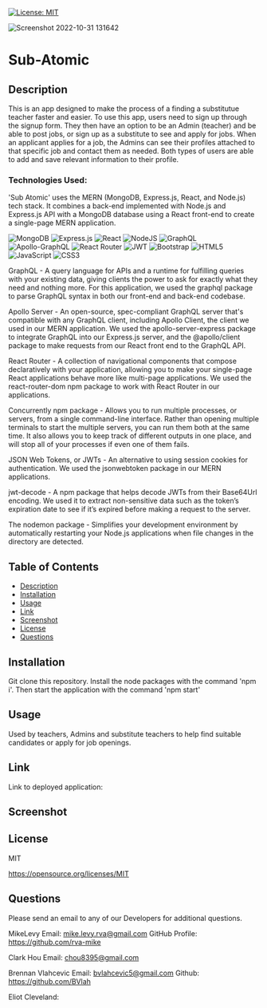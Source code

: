   [![License: MIT](https://img.shields.io/badge/License-MIT-yellow.svg)](https://opensource.org/licenses/MIT)


![Screenshot 2022-10-31 131642](https://user-images.githubusercontent.com/105617274/199068855-5d78e255-6a72-49a0-9750-87341929fae2.png)


# Sub-Atomic

  ## Description
   This is an app designed to make the process of a finding a substitutue teacher faster and easier. To use this app, users need to sign up through the signup form. They then have an option to be an Admin (teacher) and be able to post jobs, or sign up as a substitute to see and apply for jobs. When an applicant applies for a job, the Admins can see their profiles attached to that specific job and contact them as needed. Both types of users are able to add and save relevant information to their profile.
   

   
   ### Technologies Used:
   
   
   
'Sub Atomic' uses the MERN (MongoDB, Express.js, React, and Node.js) tech stack. It combines a back-end implemented with Node.js and Express.js API with a MongoDB database using a React front-end to create a single-page MERN application.
   
   ![MongoDB](https://img.shields.io/badge/MongoDB-%234ea94b.svg?style=for-the-badge&logo=mongodb&logoColor=white)
   ![Express.js](https://img.shields.io/badge/express.js-%23404d59.svg?style=for-the-badge&logo=express&logoColor=%2361DAFB)
   ![React](https://img.shields.io/badge/react-%2320232a.svg?style=for-the-badge&logo=react&logoColor=%2361DAFB)
   ![NodeJS](https://img.shields.io/badge/node.js-6DA55F?style=for-the-badge&logo=node.js&logoColor=white)
   ![GraphQL](https://img.shields.io/badge/-GraphQL-E10098?style=for-the-badge&logo=graphql&logoColor=white)
   ![Apollo-GraphQL](https://img.shields.io/badge/-ApolloGraphQL-311C87?style=for-the-badge&logo=apollo-graphql)
   ![React Router](https://img.shields.io/badge/React_Router-CA4245?style=for-the-badge&logo=react-router&logoColor=white)
   ![JWT](https://img.shields.io/badge/JWT-black?style=for-the-badge&logo=JSON%20web%20tokens)
   ![Bootstrap](https://img.shields.io/badge/bootstrap-%23563D7C.svg?style=for-the-badge&logo=bootstrap&logoColor=white)
   ![HTML5](https://img.shields.io/badge/html5-%23E34F26.svg?style=for-the-badge&logo=html5&logoColor=white)
   ![JavaScript](https://img.shields.io/badge/javascript-%23323330.svg?style=for-the-badge&logo=javascript&logoColor=%23F7DF1E)
   ![CSS3](https://img.shields.io/badge/css3-%231572B6.svg?style=for-the-badge&logo=css3&logoColor=white)
   
   GraphQL - A query language for APIs and a runtime for fulfilling queries with your existing data, giving clients the power to ask for exactly what they need and nothing more. For this application, we used the graphql package to parse GraphQL syntax in both our front-end and back-end codebase.

Apollo Server - An open-source, spec-compliant GraphQL server that's compatible with any GraphQL client, including Apollo Client, the client we used in our MERN application. We used the apollo-server-express package to integrate GraphQL into our Express.js server, and the @apollo/client package to make requests from our React front end to the GraphQL API.

React Router - A collection of navigational components that compose declaratively with your application, allowing you to make your single-page React applications behave more like multi-page applications. We used the react-router-dom npm package to work with React Router in our applications.

Concurrently npm package - Allows you to run multiple processes, or servers, from a single command-line interface. Rather than opening multiple terminals to start the multiple servers, you can run them both at the same time. It also allows you to keep track of different outputs in one place, and will stop all of your processes if even one of them fails.

JSON Web Tokens, or JWTs - An alternative to using session cookies for authentication. We used the jsonwebtoken package in our MERN applications.

jwt-decode - A npm package that helps decode JWTs from their Base64Url encoding. We used it to extract non-sensitive data such as the token’s expiration date to see if it’s expired before making a request to the server.

The nodemon package - Simplifies your development environment by automatically restarting your Node.js applications when file changes in the directory are detected.
   


  ## Table of Contents
  * [Description](#description)
  * [Installation](#installation)
  * [Usage](#usage)
  * [Link](#link)
  * [Screenshot](#screenshot)
  * [License](#license)
  * [Questions](#questions)

  ## Installation
  Git clone this repository. Install the node packages with the command 'npm i'. Then start the application with the command 'npm start'


  ## Usage
  Used by teachers, Admins and substitute teachers to help find suitable candidates or apply for job openings. 
  
  ## Link 
  
  Link to deployed application:
  
  ## Screenshot
  



  ## License
  MIT

  https://opensource.org/licenses/MIT


  ## Questions
  Please send an email to any of our Developers for additional questions.

 MikeLevy Email: mike.levy.rva@gmail.com GitHub Profile: https://github.com/rva-mike

  Clark Hou Email: chou8395@gmail.com

  Brennan Vlahcevic Email: bvlahcevic5@gmail.com Github: https://github.com/BVlah

  Eliot Cleveland: 
